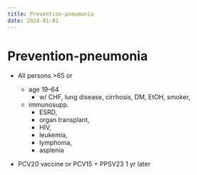 ```yaml
---
title: Prevention-pneumonia
date: 2024-01-01
---
```


# Prevention-pneumonia

- All persons >65 or

  - age 19–64
    - w/ CHF, lung disease, cirrhosis, DM, EtOH, smoker,
  - immunosupp.
    - ESRD,
    - organ transplant,
    - HIV,
    - leukemia,
    - lymphoma,
    - asplenia

- PCV20 vaccine or PCV15 + PPSV23 1 yr later

